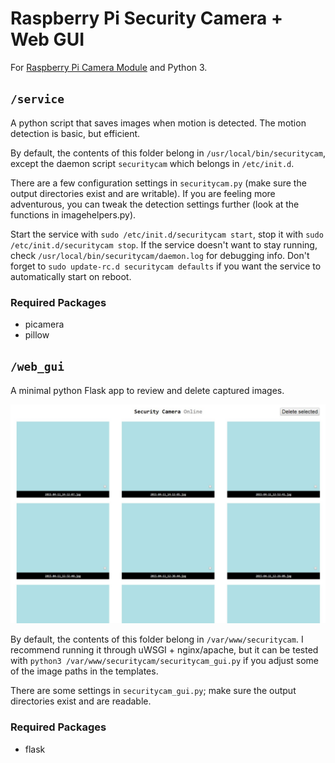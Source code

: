 
# Raspberry Pi Security Camera + Web GUI

For [Raspberry Pi Camera Module](https://www.raspberrypi.org/products/camera-module/) and Python 3.


## `/service`

A python script that saves images when motion is detected. The motion detection is basic, but efficient.

By default, the contents of this folder belong in `/usr/local/bin/securitycam`, except the daemon script `securitycam` which belongs in `/etc/init.d`.

There are a few configuration settings in `securitycam.py` (make sure the output directories exist and are writable). If you are feeling more adventurous, you can tweak the detection settings further (look at the functions in imagehelpers.py).

Start the service with `sudo /etc/init.d/securitycam start`, stop it with `sudo /etc/init.d/securitycam stop`. If the service doesn't want to stay running, check `/usr/local/bin/securitycam/daemon.log` for debugging info. Don't forget to `sudo update-rc.d securitycam defaults` if you want the service to automatically start on reboot.

### Required Packages

- picamera
- pillow


## `/web_gui`

A minimal python Flask app to review and delete captured images.

![The security camera web GUI](https://raw.githubusercontent.com/andygrn/raspberry-pi-security-camera/master/web_gui/screenshot.jpg)

By default, the contents of this folder belong in `/var/www/securitycam`. I recommend running it through uWSGI + nginx/apache, but it can be tested with `python3 /var/www/securitycam/securitycam_gui.py` if you adjust some of the image paths in the templates.

There are some settings in `securitycam_gui.py`; make sure the output directories exist and are readable.

### Required Packages

- flask
